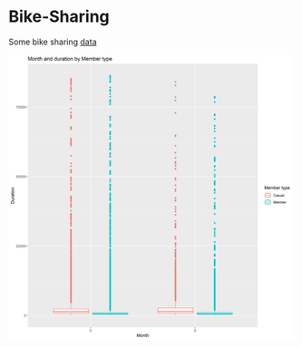 # Bike-Sharing

Some bike sharing [data](https://raw.githubusercontent.com/NicJC/Bike-Sharing/main/bikerentals.csv)

![](https://github.com/NicJC/Bike-Sharing/blob/main/Duration%20by%20member.png)
